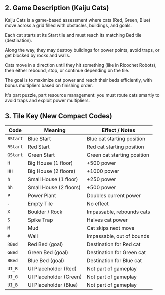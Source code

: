 ## 2. Game Description (Kaiju Cats)

Kaiju Cats is a game-based assessment where cats (Red, Green, Blue) move across a grid filled with obstacles, buildings, and goals.

Each cat starts at its Start tile and must reach its matching Bed tile (destination).

Along the way, they may destroy buildings for power points, avoid traps, or get blocked by rocks and walls.

Cats move in a direction until they hit something (like in Ricochet Robots), then either rebound, stop, or continue depending on the tile.

The goal is to maximize cat power and reach their beds efficiently, with bonus multipliers based on finishing order.

It's part puzzle, part resource management: you must route cats smartly to avoid traps and exploit power multipliers.

## 3. Tile Key (New Compact Codes)

| Code | Meaning | Effect / Notes |
|------|---------|----------------|
| `BStart` | Blue Start | Blue cat starting position |
| `RStart` | Red Start | Red cat starting position |
| `GStart` | Green Start | Green cat starting position |
| `H` | Big House (1 floor) | +500 power |
| `HH` | Big House (2 floors) | +1000 power |
| `h` | Small House (1 floor) | +250 power |
| `hh` | Small House (2 floors) | +500 power |
| `P` | Power Plant | Doubles current power |
| `.` | Empty Tile | No effect |
| `X` | Boulder / Rock | Impassable, rebounds cats |
| `S` | Spike Trap | Halves cat power |
| `M` | Mud | Cat skips next move |
| `#` | Wall | Impassable, out of bounds |
| `RBed` | Red Bed (goal) | Destination for Red cat |
| `GBed` | Green Bed (goal) | Destination for Green cat |
| `BBed` | Blue Bed (goal) | Destination for Blue cat |
| `UI_R` | UI Placeholder (Red) | Not part of gameplay |
| `UI_G` | UI Placeholder (Green) | Not part of gameplay |
| `UI_B` | UI Placeholder (Blue) | Not part of gameplay |
